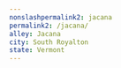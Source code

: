 ```yaml
---
﻿nonslashpermalink2: jacana
permalink2: /jacana/
alley: Jacana
city: South Royalton
state: Vermont
---
```

